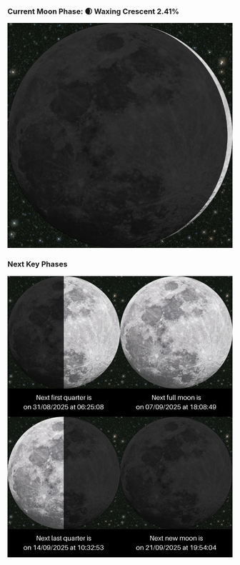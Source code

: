 ### Current Moon Phase: 🌒 Waxing Crescent 2.41%
![Moon Phase](moonphase.png)
### Next Key Phases
![Gallery](gallery.png)